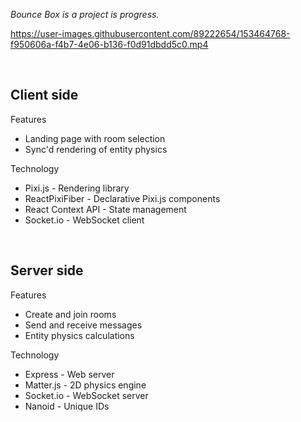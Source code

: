 _Bounce Box is a project is progress._



https://user-images.githubusercontent.com/89222654/153464768-f950606a-f4b7-4e06-b136-f0d91dbdd5c0.mp4



<br>


## Client side


Features

- Landing page with room selection
- Sync'd rendering of entity physics

Technology

- Pixi.js - Rendering library
- ReactPixiFiber - Declarative Pixi.js components
- React Context API - State management
- Socket.io - WebSocket client

<br>


## Server side


Features

- Create and join rooms
- Send and receive messages
- Entity physics calculations

Technology

- Express - Web server
- Matter.js - 2D physics engine
- Socket.io - WebSocket server
- Nanoid - Unique IDs
